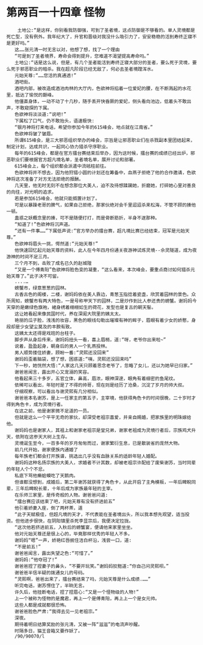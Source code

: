 # 第两百一十四章 怪物
        土地公:“是这样，你别看我防御强，可到了圣者境，这点防御是不够看的。单人灵境都是死亡型，没有例外。我年纪大了，升官和晋级对我没什么吸引力了，安安稳稳的活到寿终正寝不是更好吗。”
       这……张元清一时无言以对，他想了想，找了一个理由
       “可是到了圣者境界，寿命会得到提升，您难道不渴望提高寿命吗。”
       土地公:“话是这么说，但是，有几个圣者能活到寿终正寝大部分的圣者，要么死于灵境，要么死于邪恶职业的暗杀。我在超凡阶段已经无敌了，何必去圣者境蹚浑水。
       元始天尊:“……您活的真通透!”
       酒吧街。
       酒吧内部，被改造成酒池肉林的大厅内，色欲神将掐着一位爱妃的腰，在不断溅起的水花里，抵达了愉悦的巅峰。
       他僵直身体，一动不动了十几秒，随手丢开快昏厥的爱妃，侧头看向池边，低着头不敢出声，不敢窥探的下属。
       色欲神将淡淡道:“说吧!”
       下属松了口气，仍不敢抬头，语速极快:
       “银月神将打来电话，希望你参加今年的615峰会，地点就在江南省。”
       色欲神将皱了皱眉。
       所谓615峰会，是三大邪恶组织举办的峰会，宗旨是让邪恶职业们在杀戮副本里团结起来，制定计划，达成共识，一起同心协力猎杀守序职业。
       每年的615峰会，都是在官方擂台赛结束后举办，因为这时候，擂台赛的成绩已经出炉，邪恶职业们要根据官方超凡境名单，圣者境名单，展开讨论和部署。
       615峰会上，每个组织都会派遣中流砥柱前往。
       色欲神将并不想去，因为他狩猎小圆的计划还在筹备中，血燕子拒绝了他的合作邀请，色欲神将这次准备了对方无法拒绝的报酬。
       几天里，他无时无刻不在想念那位大美人，迫不及待想蹂躏她，折磨她，打碎她心里对善良的向往，对光明的追求。
       若是参加615峰会，他就只能搁置计划了。
       可是以暴躁老哥的脾气，如果自己拒绝，那家伙绝对会千里迢迢杀来松海，不管不顾的揍他一顿。
       蛊惑之妖概念里的揍，可不是随便打打，而是骨断筋折，半身不遂那种。
       “知道了!”色欲神将沉声道。
       “还有一件事……”下属低声说:“官方举办的擂台赛，超凡境比赛已经结束，冠军是元始天尊。”
       色欲神将眉头一挑，愕然道:“元始天尊!”
       他快速回忆起元始天尊的资料，此人在今年四月份通关夜游神试炼灵境--佘灵隧道，成为夜游神的时间不足三月。
       三个月不到，击败了成名已久的赵城隍
       “又是一个傅青阳”色欲神将脸色变的凝重，“这么看来，本次峰会，要重点商讨如何猎杀元始天尊了。”此子决不可留。
       ....…
       螃蟹市，绿意葱葱的园林。
       古香古色的阁楼，二楼，谢妈妈依在美人靠边，青葱玉指捻着瓷盏，欣赏着园林的景色。众所周知，螃蟹市有两大特色，一是号称甲天下的园林，二是炒作到比人参还贵的螃蟹。谢妈妈今天穿的是嫩绿色旗袍，裙身绣着栩栩如生的荷花，发型也是复古的朝天髻。
       这让她看起来像民国时代，养在深闺大院里的姨太太。
       艳丽的瓜子脸，浅浅的妆容，黑色的眼线勾勒出璀璨有神的眸子，眉眼有着少女的娇憨，身段却是少女望尘莫及的丰腴有致。
       这姨太太还得是戏班的台柱子。
       脚步声从身后传来，谢妈妈扭头一看，喜上眉梢，道:“呀，老爷你出来啦~”
       说着，盈盈起身，朝身后的男人一个乳燕投林。
       男人顺势搂住娇妻，顾盼一番:“灵熙还没回来”
       谢妈妈歪着脑袋，想了想，困惑道:“咦，灵熙还没回来吗”
       下一秒，她恍然大悟:“人家这几天只顾着思念老爷了，忽略了女儿，还以为她早已归家。”
       谢爸爸闻言，露出开心又宠溺的笑容。
       他看起来三十多岁，五官立体，鼻高，眉浓，眼神深邃，眼角有着细密的鱼尾纹。
       依稀可以看出，年轻时是了不得的帅哥，现在则是经历了沧桑，沉淀了岁月的帅大叔。
       仔细观察，可以看出与谢灵熙有几分相似。
       谢爸爸本名谢苏，是上一任家主的第五子，主宰境，他获得角色卡的时间很晚，二十岁时才得到角色卡，成为灵境行者。
       在这之前，他是谢家微不足道的一员。
       但就是这么一个平平无奇的家伙，却深受老祖宗喜爱，并亲自赐婚，把家族里的明珠嫁给他。
       谢妈妈也是谢家人，其祖上和谢家老祖宗是堂兄弟，谢家老祖成为灵境行者后，宗族鸡犬升天，依附在这参天大树上生存。
       灵境诞生至今，一百多年的岁月匆匆而过，谢家繁衍生息，已是散装省的庞然大物。
       前几代开始，谢家便族内通婚了
       每年族老们都会打开族谱，挑选出几乎没有血脉关系的适龄年轻人婚配。
       谢妈妈这种名扬宗族的大美人，求婚者不计其数，却被老祖宗许配给了废柴谢苏，当时同辈的年轻人个个不忿。
       私底下骂他癞蛤蟆吃了天鹅肉。
       但谁都没想到，成婚后，第二年谢苏就获得了角色卡，从此开启了主角模板，一年后睥睨同辈，三年后睥睨长辈，十年后成为家族最年轻的主宰。
       在乐师三家里，是传奇般的人物。谢爸爸问道:
       “擂台赛应该结束了吧，元始天尊有没有挤进前五”
       他引着娇妻入座，倒了两杯茶，道
       “此子天赋极佳，但超凡境的天才，不代表能在圣者境出头，所以我本想先观望，适当投资。但他进步很快，在阴阳镇里杀死李显宗后，我便决定拉拢。
       “这次他若挤进前五，入秋后的螃蟹宴，便请他来家里坐坐。
       他对元始天尊还是很上心的，毕竟那样优秀的年轻人不多。
       谢妈妈“嗯”一声，娇艳红唇抿住洁白杯沿，浅尝一口，道:
       “不是前五!”
       谢爸爸闻言，露出失望之色:“可惜了。”
       谢妈妈:“他夺冠了!”
       谢爸爸捏了捏妻子的鼻头，“不要开玩笑。”谢妈妈狡黠道:“你自己问灵熙呗。”
       谢爸爸半信半疑的拨通女儿的号码。
       “灵熙啊，爸爸出来了，擂台赛结束了吗，元始天尊是什么成绩.……”
       听完电话，谢苏愣住了，半晌无言。
       许久后，他挂断电话，捏了捏眉心:“又是一个怪物级的人物!”
       上一个被称为怪物的是魔君，再上一个是傅青阳，再上上一个是女元帅。
       这些人都是成就都很恐怖。
       谢爸爸脸色严肃:“我得去见一见老祖宗。”
       深夜。
       期待着明日结算奖励的张元清，又被一阵“滋滋”的电流声吵醒。
       时隔多日，猫王音箱又要作妖了。
       /90/90070/l